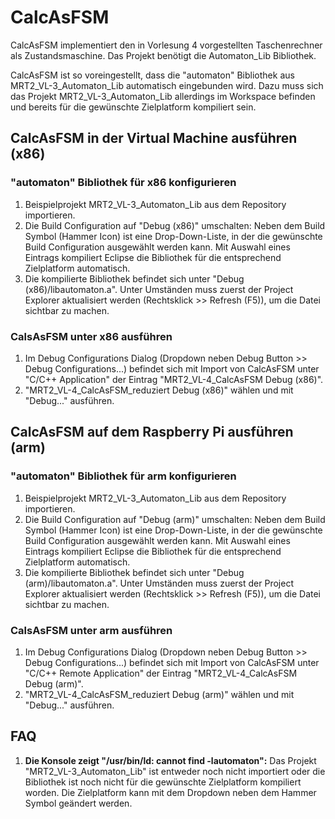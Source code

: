 # CalcAsFSM
CalcAsFSM implementiert den in Vorlesung 4 vorgestellten Taschenrechner als Zustandsmaschine. Das Projekt benötigt die Automaton_Lib Bibliothek.

CalcAsFSM ist so voreingestellt, dass die "automaton" Bibliothek aus MRT2_VL-3_Automaton_Lib automatisch eingebunden wird. Dazu muss sich das Projekt MRT2_VL-3_Automaton_Lib allerdings im Workspace befinden und bereits für die gewünschte Zielplatform kompiliert sein.

## CalcAsFSM in der Virtual Machine ausführen (x86)

### "automaton" Bibliothek für x86 konfigurieren

1. Beispielprojekt MRT2_VL-3_Automaton_Lib aus dem Repository importieren.
2. Die Build Configuration auf "Debug (x86)" umschalten: Neben dem Build Symbol (Hammer Icon) ist eine Drop-Down-Liste, in der die gewünschte Build Configuration ausgewählt werden kann. Mit Auswahl eines Eintrags kompiliert Eclipse die Bibliothek für die entsprechend Zielplatform automatisch.
3. Die kompilierte Bibliothek befindet sich unter "Debug (x86)/libautomaton.a". Unter Umständen muss zuerst der Project Explorer aktualisiert werden (Rechtsklick >> Refresh (F5)), um die Datei sichtbar zu machen.

### CalsAsFSM unter x86 ausführen

1. Im Debug Configurations Dialog (Dropdown neben Debug Button >> Debug Configurations...) befindet sich mit Import von CalcAsFSM unter "C/C++ Application" der Eintrag "MRT2_VL-4_CalcAsFSM Debug (x86)". 
2. "MRT2_VL-4_CalcAsFSM_reduziert Debug (x86)" wählen und mit "Debug..." ausführen.

## CalcAsFSM auf dem Raspberry Pi ausführen (arm)

### "automaton" Bibliothek für arm konfigurieren

1. Beispielprojekt MRT2_VL-3_Automaton_Lib aus dem Repository importieren.
2. Die Build Configuration auf "Debug (arm)" umschalten: Neben dem Build Symbol (Hammer Icon) ist eine Drop-Down-Liste, in der die gewünschte Build Configuration ausgewählt werden kann. Mit Auswahl eines Eintrags kompiliert Eclipse die Bibliothek für die entsprechend Zielplatform automatisch.
3. Die kompilierte Bibliothek befindet sich unter "Debug (arm)/libautomaton.a". Unter Umständen muss zuerst der Project Explorer aktualisiert werden (Rechtsklick >> Refresh (F5)), um die Datei sichtbar zu machen.

### CalsAsFSM unter arm ausführen

1. Im Debug Configurations Dialog (Dropdown neben Debug Button >> Debug Configurations...) befindet sich mit Import von CalcAsFSM unter "C/C++ Remote Application" der Eintrag "MRT2_VL-4_CalcAsFSM Debug (arm)". 
2. "MRT2_VL-4_CalcAsFSM_reduziert Debug (arm)" wählen und mit "Debug..." ausführen.

## FAQ

1. **Die Konsole zeigt "/usr/bin/ld: cannot find -lautomaton":** Das Projekt "MRT2_VL-3_Automaton_Lib" ist entweder noch nicht importiert oder die Bibliothek ist noch nicht für die gewünschte Zielplatform kompiliert worden. Die Zielplatform kann mit dem Dropdown neben dem Hammer Symbol geändert werden.
